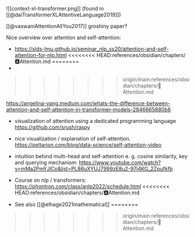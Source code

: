 
![[context-xl-transformer.png]]
(found in [[@daiTransformerXLAttentiveLanguage2019]])

[[@vaswaniAttentionAllYou2017]]
groshiny paper?

Nice overview over attention and self-attention:
- https://slds-lmu.github.io/seminar_nlp_ss20/attention-and-self-attention-for-nlp.html
<<<<<<<< HEAD:references/obsidian/chapters/🅰️Attention.md
========
- 
>>>>>>>> origin/main:references/obsidian/chapters/🤖Attention.md

https://angelina-yang.medium.com/whats-the-difference-between-attention-and-self-attention-in-transformer-models-2846665880b6

- visualization of attention using a dedicated programming language https://github.com/srush/raspy
- nice visualization / explanation of self-attention. https://peltarion.com/blog/data-science/self-attention-video

- intuition behind multi-head and self-attention e. g. cosine similarity, key and querying mechanism: https://www.youtube.com/watch?v=mMa2PmYJlCo&list=PL86uXYUJ7999zE8u2-97i4KG_2Zpufkfb
- Course on nlp / transformers: https://phontron.com/class/anlp2022/schedule.html
<<<<<<<< HEAD:references/obsidian/chapters/🅰️Attention.md
- See also [[@elhage2021mathematical]]
========
>>>>>>>> origin/main:references/obsidian/chapters/🤖Attention.md
